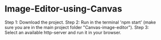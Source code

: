 # Image-Editor-using-Canvas

Step 1: Download the project.
Step 2: Run in the terminal 'npm start' (make sure you are in the main project folder "Canvas-image-editor").
Step 3: Select an available http-server and run it in your browser.
